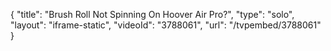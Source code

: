 {
    "title": "Brush Roll Not Spinning On Hoover Air Pro?",
    "type": "solo",
    "layout": "iframe-static",
    "videoId": "3788061",
    "url": "\/tvpembed\/3788061"
}